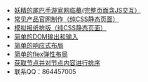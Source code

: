 <ul>
	<li><a href="http://htmlpreview.github.io/?https://github.com/zuluoaaa/xinshou-xuexi/blob/master/妖精的尾巴手游官网临摹/妖精的尾巴手游官网临摹.html">妖精的尾巴手游官网临摹(完整页面含JS交互）</a></li>
	<li><a href="http://htmlpreview.github.io/?https://github.com/zuluoaaa/xinshou-xuexi/blob/master/常见产品官网制作/常见产品官网制作.html">常见产品官网制作（纯CSS静态页面）</a></li>
	<li><a href="http://htmlpreview.github.io/?https://github.com/zuluoaaa/xinshou-xuexi/blob/master/简单页面制作/简单页面制作.html">模拟报纸排版（纯CSS静态页面）</a></li>
	<li><a href="http://htmlpreview.github.io/?https://github.com/zuluoaaa/xinshou-xuexi/blob/master/简单的DOM操作-输入和输出.html">简单的DOM输出和输入</a></li>
	<li><a href="http://htmlpreview.github.io/?https://github.com/zuluoaaa/xinshou-xuexi/blob/master/简单的响应式布局.html">简单的响应式布局</a></li>
	<li><a href="http://htmlpreview.github.io/?https://github.com/zuluoaaa/xinshou-xuexi/blob/fba32f75074bbe49e8f4b6c86755d4b0617f2cb5/ife/flexBox-任务10.html">简单的flex弹性布局</a></li>
	<li><a href="http://htmlpreview.github.io/?https://github.com/zuluoaaa/xinshou-xuexi/blob/master/从小到大的排序方法1.html">获取节点并对节点内容进行排序</a></li>
	<li>联系QQ：864457005</li>
</ul>